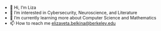 - 👋 Hi, I’m Liza
- 👀 I’m interested in Cybersecurity, Neuroscience, and Literature
- 🌱 I’m currently learning more about Computer Science and Mathematics
- 📫 How to reach me elizaveta.belkina@berkeley.edu

<!---
elisablkn/elisablkn is a ✨ special ✨ repository because its `README.md` (this file) appears on your GitHub profile.
You can click the Preview link to take a look at your changes.
--->
